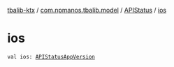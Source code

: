 [tbalib-ktx](../../index.md) / [com.npmanos.tbalib.model](../index.md) / [APIStatus](index.md) / [ios](./ios.md)

# ios

`val ios: `[`APIStatusAppVersion`](../-a-p-i-status-app-version/index.md)
